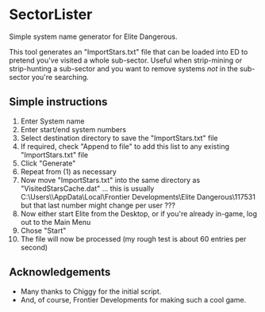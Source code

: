 # SectorLister

Simple system name generator for Elite Dangerous.

This tool generates an "ImportStars.txt" file that can be loaded into ED to pretend you've visited a whole sub-sector.
Useful when strip-mining or strip-hunting a sub-sector and you want to remove systems *not* in the sub-sector you're searching.

## Simple instructions

1. Enter System name
2. Enter start/end system numbers
3. Select destination directory  to save the "ImportStars.txt" file
4. If required, check "Append to file" to add this list to any existing "ImportStars.txt" file
5. Click "Generate"
6. Repeat from (1) as necessary
7. Now move "ImportStars.txt" into the same directory as "VisitedStarsCache.dat" ... this is usually C:\Users\\<username>\AppData\Local\Frontier Developments\Elite Dangerous\117531 but that last number might change per user ???
8. Now either start Elite from the Desktop, or if you're already in-game, log out to the Main Menu
9. Chose "Start"
10. The file will now be processed (my rough test is about 60 entries per second)

## Acknowledgements

* Many thanks to Chiggy for the initial script.
* And, of course, Frontier Developments for making such a cool game.
